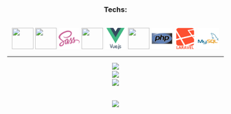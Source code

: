 
<!--
**fathergasc/fathergasc** is a ✨ _special_ ✨ repository because its `README.md` (this file) appears on your GitHub profile.

Here are some ideas to get you started:

- 🔭 I’m currently working on ...
- 🌱 I’m currently learning ...
- 👯 I’m looking to collaborate on ...
- 🤔 I’m looking for help with ...
- 💬 Ask me about ...
- 📫 How to reach me: ...
- 😄 Pronouns: ...
- ⚡ Fun fact: ...
-->
<div align="center">
  <h3>Techs:</h3> <br>
  
  <img src="https://raw.githubusercontent.com/get-icon/geticon/fc0f660daee147afb4a56c64e12bde6486b73e39/icons/html-5.svg" height="50" width="50"/>
  <img src="https://raw.githubusercontent.com/get-icon/geticon/fc0f660daee147afb4a56c64e12bde6486b73e39/icons/css-3.svg" height="50" width="50"/>
  <img src="https://github.com/devicons/devicon/blob/master/icons/sass/sass-original.svg" height="50" width="50"/>
  <img src="https://raw.githubusercontent.com/get-icon/geticon/fc0f660daee147afb4a56c64e12bde6486b73e39/icons/javascript.svg" height="50" width="50"/>
  <img src="https://raw.githubusercontent.com/devicons/devicon/1119b9f84c0290e0f0b38982099a2bd027a48bf1/icons/vuejs/vuejs-original-wordmark.svg" height="50" width="50"/>
  <img src="https://raw.githubusercontent.com/get-icon/geticon/fc0f660daee147afb4a56c64e12bde6486b73e39/icons/bootstrap.svg" height="50" width="50"/>
  <img src="https://raw.githubusercontent.com/devicons/devicon/1119b9f84c0290e0f0b38982099a2bd027a48bf1/icons/php/php-original.svg" height="50" width="50"/>
  <img src="https://raw.githubusercontent.com/devicons/devicon/1119b9f84c0290e0f0b38982099a2bd027a48bf1/icons/laravel/laravel-plain-wordmark.svg" height="50" width="50"/>
  <img src="https://raw.githubusercontent.com/devicons/devicon/1119b9f84c0290e0f0b38982099a2bd027a48bf1/icons/mysql/mysql-original-wordmark.svg" height="50" width="50"/>
  
</div>

<hr>



<div align="center">
  
![](https://github-readme-stats.vercel.app/api?username=fathergasc&show_icons=true&theme=onedark) <br>
  [![](http://github-readme-streak-stats.herokuapp.com?user=fathergasc&theme=onedark&border_radius=5&date_format=M%20j%5B%2C%20Y%5D&background=282C34)](https://git.io/streak-stats) <br>
[![](https://github-readme-stats.vercel.app/api/top-langs/?username=fathergasc&layout=compact&theme=onedark)](https://github.com/anuraghazra/github-readme-stats) <br>
 <br>
 
  
</div>

<div align="center">
  
[![](https://visitcount.itsvg.in/api?id=fathergasc&label=Profile%20Views&color=12&icon=5&pretty=false)](https://visitcount.itsvg.in)
  
</div>

